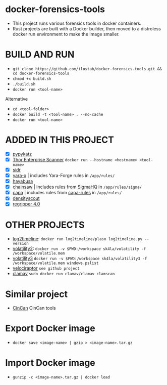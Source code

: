 # docker-forensics-tools
- This project runs various forensics tools in docker containers. 
- Rust projects are built with a Docker builder, then moved to a distroless docker run environment to make the image smaller.  

# BUILD AND RUN
- `git clone https://github.com/ilostab/docker-forensics-tools.git && cd docker-forensics-tools`
- `chmod +x build.sh`
- `./build.sh`
- `docker run <tool-name>`

Alternative
- `cd <tool-folder>`
- `docker build -t <tool-name> . --no-cache`
- `docker run <tool-name>`

# ADDED IN THIS PROJECT
- [X] [pypykatz](https://github.com/skelsec/pypykatz)
- [X] [Thor Enterprise Scanner](https://www.nextron-systems.com/thor) `docker run --hostname <hostname> <tool-name>`
- [X] [sidr](https://github.com/strozfriedberg)
- [X] [yara-x](https://virustotal.github.io/yara-x/docs/intro/getting-started/) | includes Yara-Forge rules in `/app/rules/`
- [X] [hayabusa](https://github.com/Yamato-Security/hayabusa)
- [X] [chainsaw](https://github.com/WithSecureLabs/chainsaw) | includes rules from [SigmaHQ](https://github.com/SigmaHQ/sigma) in `/app/rules/sigma/`
- [X] [capa](https://github.com/mandiant/capa) | includes rules from [capa-rules](https://github.com/mandiant/capa-rules) in `/app/rules/`
- [X] [densityscout](https://www.sans.org/blog/finding-unknown-malware-with-densityscout/)
- [X] [regripper 4.0](https://github.com/keydet89/RegRipper4.0)

# OTHER PROJECTS
- [log2timeline](https://plaso.readthedocs.io/en/latest/sources/user/Installing-with-docker.html): `docker run log2timeline/plaso log2timeline.py --version`
- [volatility2](): `docker run -v $PWD:/workspace sk4la/volatility -f /workspace/volatile.mem `
- [volatility3](https://github.com/sk4la/volatility3-docker) `docker run -v $PWD:/workspace sk4la/volatility3 -f /workspace/volatile.mem windows.pslist`
- [velociraptor](https://github.com/weslambert/velociraptor-docker) `see github project`
- [clamav](https://github.com/Cisco-Talos/clamav) `sudo docker run clamav/clamav clamscan`
# Similar project
- [CinCan](https://gitlab.com/CinCan/tools) CinCan tools

# Export Docker image 
- `docker save <image-name> | gzip > <image-name>.tar.gz`

# Import Docker image 
- `gunzip -c <image-name>.tar.gz | docker load` 
